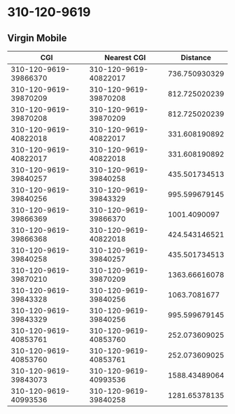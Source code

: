 # 310-120-9619
## Virgin Mobile


| CGI | Nearest CGI | Distance |
|-----|-------------|----------|
| 310-120-9619-39866370 | 310-120-9619-40822017 | 736.750930329 |
| 310-120-9619-39870209 | 310-120-9619-39870208 | 812.725020239 |
| 310-120-9619-39870208 | 310-120-9619-39870209 | 812.725020239 |
| 310-120-9619-40822018 | 310-120-9619-40822017 | 331.608190892 |
| 310-120-9619-40822017 | 310-120-9619-40822018 | 331.608190892 |
| 310-120-9619-39840257 | 310-120-9619-39840258 | 435.501734513 |
| 310-120-9619-39840256 | 310-120-9619-39843329 | 995.599679145 |
| 310-120-9619-39866369 | 310-120-9619-39866370 | 1001.4090097 |
| 310-120-9619-39866368 | 310-120-9619-40822018 | 424.543146521 |
| 310-120-9619-39840258 | 310-120-9619-39840257 | 435.501734513 |
| 310-120-9619-39870210 | 310-120-9619-39870209 | 1363.66616078 |
| 310-120-9619-39843328 | 310-120-9619-39840256 | 1063.7081677 |
| 310-120-9619-39843329 | 310-120-9619-39840256 | 995.599679145 |
| 310-120-9619-40853761 | 310-120-9619-40853760 | 252.073609025 |
| 310-120-9619-40853760 | 310-120-9619-40853761 | 252.073609025 |
| 310-120-9619-39843073 | 310-120-9619-40993536 | 1588.43489064 |
| 310-120-9619-40993536 | 310-120-9619-39840258 | 1281.65378135 |
